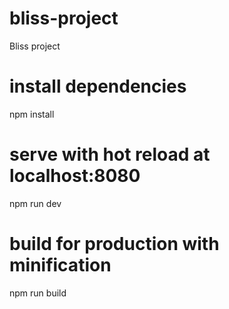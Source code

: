 # bliss-project
Bliss project

# install dependencies
npm install

# serve with hot reload at localhost:8080
npm run dev

# build for production with minification
npm run build
